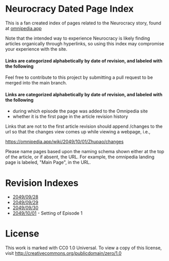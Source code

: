 # Neurocracy Dated Page Index
This is a fan created index of pages related to the Neurocracy story, found at [omnipedia.app](http://omnipedia.app "omnipedia.app")

Note that the intended way to experience Neurocracy is likely finding articles organically through hyperlinks, so using this index may compromise your experience with the site.

#### Links are categorized alphabetically by date of revision, and labeled with the following

Feel free to contribute to this project by submitting a pull request to be merged into the main branch.

#### Links are categorized alphabetically by date of revision, and labeled with the following
- during which episode the page was added to the Omnipedia site
- whether it is the first page in the article revision history

Links that are not to the first article revision should append /changes to the url so that the changes view comes up while viewing a webpage, i.e., 

https://omnipedia.app/wiki/2049/10/01/Zhupao/changes

Please name pages based upon the naming schema shown either at the top of the article, or if absent, the URL. For example, the omnipedia landing page is labeled, "Main Page", in the URL.

# Revision Indexes

- [2049/09/28](indexes/20490928.md "2049/09/28")
- [2049/09/29](indexes/20490929.md "2049/09/29")
- [2049/09/30](indexes/20490930.md "2049/09/30")
- [2049/10/01](indexes/20491001.md "2049/10/01") - Setting of Episode 1

# License
This work is marked with CC0 1.0 Universal. To view a copy of this license, visit http://creativecommons.org/publicdomain/zero/1.0
